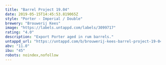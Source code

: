 ```yaml
---
title: "Barrel Project 19.04"
date: 2019-05-15T14:45:53.819065Z
style: "Porter - Imperial / Double"
brewery: "Brouwerij Kees"
image: "https://labels.untappd.com/labels/3099717"
rating: "4.0"
description: "Export Porter aged in rum barrels."
untappd_url: "https://untappd.com/b/brouwerij-kees-barrel-project-19-04/3099717"
abv: "11.0"
ibu: "45"
robots: noindex,nofollow
---
```


